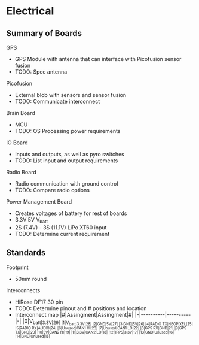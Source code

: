 # Electrical
## Summary of Boards
GPS
- GPS Module with antenna that can interface with Picofusion sensor fusion
- TODO: Spec antenna

Picofusion
- External blob with sensors and sensor fusion
- TODO: Communicate interconnect

Brain Board
- MCU
- TODO: OS Processing power requirements

IO Board
- Inputs and outputs, as well as pyro switches
- TODO: List input and output requirements

Radio Board
- Radio communication with ground control
- TODO: Compare radio options

Power Management Board
- Creates voltages of battery for rest of boards
- 3.3V 5V V<sub>batt</sub>
- 2S (7.4V) - 3S (11.1V) LiPo XT60 input
- TODO: Determine current requirement

## Standards
Footprint
- 50mm round

Interconnects
- HiRose DF17 30 pin
- TODO: Determine pinout and # positions and location
- Interconnect map
|#|Assingment|Assingment|#|
|-|----------|----------|-|
|0|V<sub>batt</batt>|3.3V|29|
|1|V<sub>batt</batt>|3.3V|28|
|2|GND|5V|27|
|3|GND|5V|26|
|4|RADIO TX|NEOPIXEL|25|
|5|RADIO RX|AUDIO|24|
|6|Unused|CAN1 HI|23|
|7|Unused|CAN1 LO|22|
|8|GPS RX|GND|21|
|9|GPS TX|GND|20|
|10|5V|CAN2 HI|19|
|11|3.3V|CAN2 LO|18|
|12|1PPS|3.3V|17|
|13|GND|Unused|16|
|14|GND|Unused|15|
